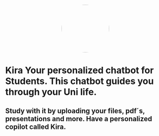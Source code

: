 <div align="center">
  <img src="https://i.ibb.co/CV07hkZ/3d-augmented-graphical-elements-pertaining-female-ai-chatbot-553012-30696.png" width="150" height="150" style="border-radius: 50%; object-fit: cover;">
</div>


# Kira Your personalized chatbot for Students. This chatbot guides you through your Uni life. 

## Study with it by uploading your files, pdf´s, presentations and more. Have a personalized copilot called Kira. 

